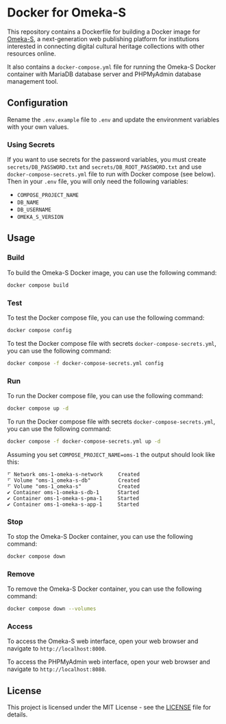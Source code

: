 # Docker for Omeka-S

This repository contains a Dockerfile for building a Docker image for [Omeka-S](https://omeka.org/s/), a next-generation web publishing platform for institutions interested in connecting digital cultural heritage collections with other resources online.

It also contains a `docker-compose.yml` file for running the Omeka-S Docker container with MariaDB database server and PHPMyAdmin database management tool.

## Configuration

Rename the `.env.example` file to `.env` and update the environment variables with your own values.

### Using Secrets

If you want to use secrets for the password variables, you must create `secrets/DB_PASSWORD.txt` and `secrets/DB_ROOT_PASSWORD.txt` and use `docker-compose-secrets.yml` file to run with Docker compose (see below). Then in your `.env` file, you will only need the following variables:

- `COMPOSE_PROJECT_NAME`
- `DB_NAME`
- `DB_USERNAME`
- `OMEKA_S_VERSION`

## Usage

### Build

To build the Omeka-S Docker image, you can use the following command:

```bash
docker compose build
```

### Test

To test the Docker compose file, you can use the following command:

```bash
docker compose config
```

To test the Docker compose file with secrets `docker-compose-secrets.yml`, you can use the following command:

```bash
docker compose -f docker-compose-secrets.yml config
```

### Run

To run the Docker compose file, you can use the following command:

```bash
docker compose up -d
```

To run the Docker compose file with secrets `docker-compose-secrets.yml`, you can use the following command:

```bash
docker compose -f docker-compose-secrets.yml up -d
```

Assuming you set `COMPOSE_PROJECT_NAME=oms-1` the output should look like this:

```
⠋ Network oms-1-omeka-s-network     Created
⠋ Volume "oms-1_omeka-s-db"         Created
⠋ Volume "oms-1_omeka-s"            Created
✔ Container oms-1-omeka-s-db-1      Started
✔ Container oms-1-omeka-s-pma-1     Started
✔ Container oms-1-omeka-s-app-1     Started
```

### Stop

To stop the Omeka-S Docker container, you can use the following command:

```bash
docker compose down
```

### Remove

To remove the Omeka-S Docker container, you can use the following command:

```bash
docker compose down --volumes
```

### Access

To access the Omeka-S web interface, open your web browser and navigate to `http://localhost:8000`.

To access the PHPMyAdmin web interface, open your web browser and navigate to `http://localhost:8080`.

## License

This project is licensed under the MIT License - see the [LICENSE](LICENSE) file for details.